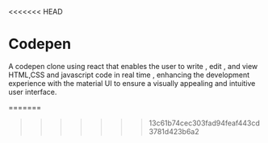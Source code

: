 <<<<<<< HEAD
# Codepen
A codepen clone using react that enables the user to write , edit , and view HTML,CSS and javascript code in real time , enhancing the development experience with the material UI to ensure a visually appealing and intuitive user interface.



=======
>>>>>>> 13c61b74cec303fad94feaf443cd3781d423b6a2

